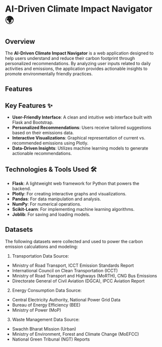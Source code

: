 # AI-Driven Climate Impact Navigator 🌍

## Overview
The **AI-Driven Climate Impact Navigator** is a web application designed to help users understand and reduce their carbon footprint through personalized recommendations. By analyzing user inputs related to daily activities and emissions, the application provides actionable insights to promote environmentally friendly practices.

## Features
## Key Features ✨
- **User-Friendly Interface**: A clean and intuitive web interface built with Flask and Bootstrap.
- **Personalized Recommendations**: Users receive tailored suggestions based on their emissions data.
- **Interactive Visualizations**: Graphical representation of current vs. recommended emissions using Plotly.
- **Data-Driven Insights**: Utilizes machine learning models to generate actionable recommendations.

## Technologies & Tools Used 🛠️
- **Flask**: A lightweight web framework for Python that powers the backend.
- **Plotly**: For creating interactive graphs and visualizations.
- **Pandas**: For data manipulation and analysis.
- **NumPy**: For numerical operations.
- **Scikit-Learn**: For implementing machine learning algorithms.
- **Joblib**: For saving and loading models.

## Datasets
The following datasets were collected and used to power the carbon emission calculations and modeling:
1. Transportation Data
Source:
- Ministry of Road Transport, ICCT Emission Standards Report
- International Council on Clean Transportation (ICCT)
- Ministry of Road Transport and Highways (MoRTH), CNG Bus Emissions
- Directorate General of Civil Aviation (DGCA), IPCC Aviation Report
  
2. Energy Consumption Data
Source:
- Central Electricity Authority, National Power Grid Data
- Bureau of Energy Efficiency (BEE)
- Ministry of Power (MoP)
  
3. Waste Management Data
Source:
- Swachh Bharat Mission (Urban)
- Ministry of Environment, Forest and Climate Change (MoEFCC)
- National Green Tribunal (NGT) Reports

 
